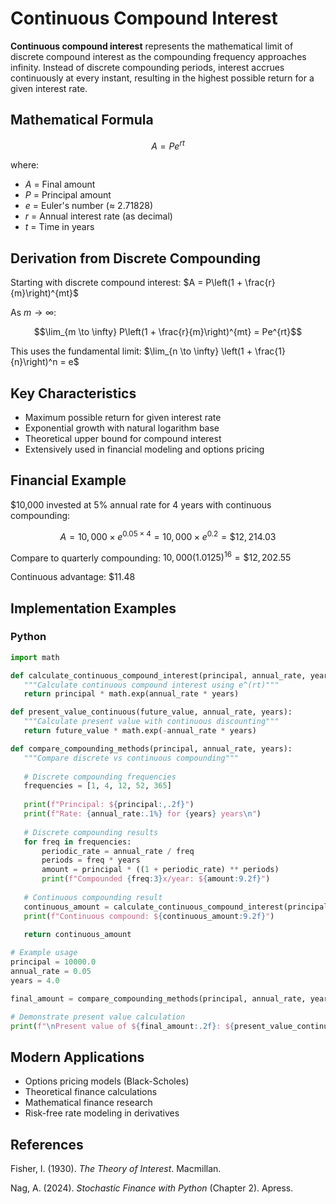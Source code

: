 # Continuous Compound Interest

**Continuous compound interest** represents the mathematical limit of discrete compound interest as the compounding frequency approaches infinity. Instead of discrete compounding periods, interest accrues continuously at every instant, resulting in the highest possible return for a given interest rate.

## Mathematical Formula

$$A = Pe^{rt}$$

where:
- $A$ = Final amount
- $P$ = Principal amount
- $e$ = Euler's number (≈ 2.71828)
- $r$ = Annual interest rate (as decimal)
- $t$ = Time in years

## Derivation from Discrete Compounding

Starting with discrete compound interest: $A = P\left(1 + \frac{r}{m}\right)^{mt}$

As $m \to \infty$:

$$\lim_{m \to \infty} P\left(1 + \frac{r}{m}\right)^{mt} = Pe^{rt}$$

This uses the fundamental limit: $\lim_{n \to \infty} \left(1 + \frac{1}{n}\right)^n = e$

## Key Characteristics

- Maximum possible return for given interest rate
- Exponential growth with natural logarithm base
- Theoretical upper bound for compound interest
- Extensively used in financial modeling and options pricing

## Financial Example

$10,000 invested at 5% annual rate for 4 years with continuous compounding:

$$A = 10,000 \times e^{0.05 \times 4} = 10,000 \times e^{0.2} = \$12,214.03$$

Compare to quarterly compounding: $10,000(1.0125)^{16} = \$12,202.55$

Continuous advantage: $11.48

## Implementation Examples

### Python

```python
import math

def calculate_continuous_compound_interest(principal, annual_rate, years):
   """Calculate continuous compound interest using e^(rt)"""
   return principal * math.exp(annual_rate * years)

def present_value_continuous(future_value, annual_rate, years):
   """Calculate present value with continuous discounting"""
   return future_value * math.exp(-annual_rate * years)

def compare_compounding_methods(principal, annual_rate, years):
   """Compare discrete vs continuous compounding"""
   
   # Discrete compounding frequencies
   frequencies = [1, 4, 12, 52, 365]
   
   print(f"Principal: ${principal:,.2f}")
   print(f"Rate: {annual_rate:.1%} for {years} years\n")
   
   # Discrete compounding results
   for freq in frequencies:
       periodic_rate = annual_rate / freq
       periods = freq * years
       amount = principal * ((1 + periodic_rate) ** periods)
       print(f"Compounded {freq:3}x/year: ${amount:9.2f}")
   
   # Continuous compounding result
   continuous_amount = calculate_continuous_compound_interest(principal, annual_rate, years)
   print(f"Continuous compound: ${continuous_amount:9.2f}")
   
   return continuous_amount

# Example usage
principal = 10000.0
annual_rate = 0.05
years = 4.0

final_amount = compare_compounding_methods(principal, annual_rate, years)

# Demonstrate present value calculation
print(f"\nPresent value of ${final_amount:.2f}: ${present_value_continuous(final_amount, annual_rate, years):.2f}")
```

## Modern Applications

- Options pricing models (Black-Scholes)
- Theoretical finance calculations
- Mathematical finance research
- Risk-free rate modeling in derivatives

## References

Fisher, I. (1930). *The Theory of Interest*. Macmillan.

Nag, A. (2024). *Stochastic Finance with Python* (Chapter 2). Apress.
